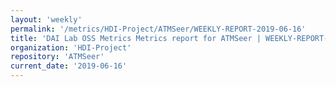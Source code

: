```yaml
---
layout: 'weekly'
permalink: '/metrics/HDI-Project/ATMSeer/WEEKLY-REPORT-2019-06-16'
title: 'DAI Lab OSS Metrics Metrics report for ATMSeer | WEEKLY-REPORT-2019-06-16'
organization: 'HDI-Project'
repository: 'ATMSeer'
current_date: '2019-06-16'
---
```

